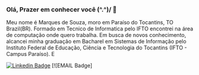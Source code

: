 ### Olá, Prazer em conhecer você (^.^)/ 👋

Meu nome é Marques de Souza, moro em Paraíso do Tocantins, TO Brazil(BR). Formado em Tecnico de Informatica pelo IFTO encontrei na área de computação onde quero trabalha. Em busca de novos conhecimento, alcancei minha graduação em Bacharel em Sistemas de Informação pelo Instituto Federal de Educação, Ciência e Tecnologia do Tocantins (IFTO - Campus Paraíso). E 

[![Linkedin Badge](https://img.shields.io/badge/-LinkedIn-blue?style=flat-square&logo=Linkedin&logoColor=white&link=https://www.linkedin.com/in/marques-de-souza-almeida-789723131/)](https://www.linkedin.com/in/marques-de-souza-almeida-789723131/)
[![EMAIL Badge]
